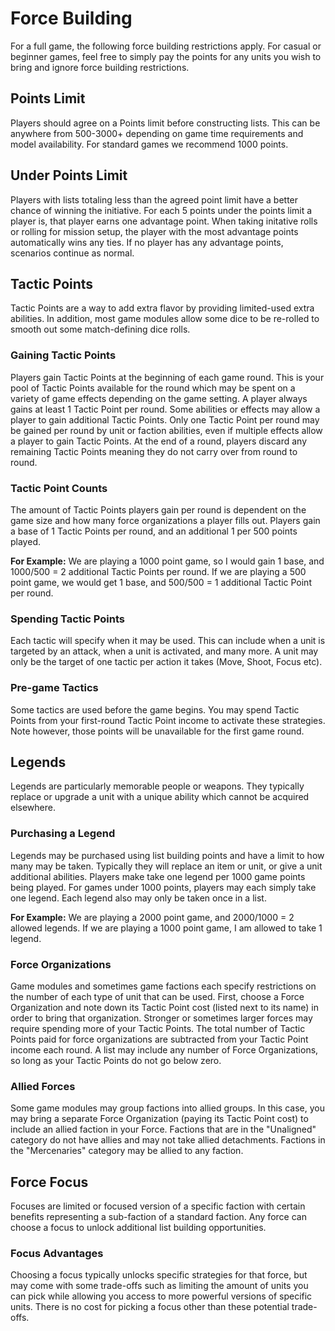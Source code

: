 # Force Building
For a full game, the following force building restrictions apply. For casual or beginner games, feel free to simply pay the points for any units you wish to bring and ignore force building restrictions.
## Points Limit
Players should agree on a Points limit before constructing lists. This can be anywhere from 500-3000+ depending on game time requirements and model availability.
For standard games we recommend 1000 points.
## Under Points Limit
Players with lists totaling less than the agreed point limit have a better chance of winning the initiative. For each 5 points under the points limit a player is, that player earns one advantage point. When taking initative rolls or rolling for mission setup, the player with the most advantage points automatically wins any ties. If no player has any advantage points, scenarios continue as normal.
## Tactic Points
Tactic Points are a way to add extra flavor by providing limited-used extra abilities. In addition, most game modules allow some dice to be re-rolled to smooth out some match-defining dice rolls.
### Gaining Tactic Points
Players gain Tactic Points at the beginning of each game round. This is your pool of Tactic Points available for the round which may be spent on a variety of game effects depending on the game setting. A player always gains at least 1 Tactic Point per round. Some abilities or effects may allow a player to gain additional Tactic Points. Only one Tactic Point per round may be gained per round by unit or faction abilities, even if multiple effects allow a player to gain Tactic Points. At the end of a round, players discard any remaining Tactic Points meaning they do not carry over from round to round.

### Tactic Point Counts
The amount of Tactic Points players gain per round is dependent on the game size and how many force organizations a player fills out. Players gain a base of 1 Tactic Points per round, and an additional 1 per 500 points played.

__For Example:__ We are playing a 1000 point game, so I would gain 1 base, and 1000/500 = 2 additional Tactic Points per round. If we are playing a 500 point game, we would get 1 base, and 500/500 = 1 additional Tactic Point per round.
### Spending Tactic Points
Each tactic will specify when it may be used. This can include when a unit is targeted by an attack, when a unit is activated, and many more. A unit may only be the target of one tactic per action it takes (Move, Shoot, Focus etc).

### Pre-game Tactics
Some tactics are used before the game begins. You may spend Tactic Points from your first-round Tactic Point income to activate these strategies. Note however, those points will be unavailable for the first game round.

## Legends
Legends are particularly memorable people or weapons. They typically replace or upgrade a unit with a unique ability which cannot be acquired elsewhere.

### Purchasing a Legend
Legends may be purchased using list building points and have a limit to how many may be taken. Typically they will replace an item or unit, or give a unit additional abilities. Players make take one legend per 1000 game points being played. For games under 1000 points, players may each simply take one legend. Each legend also may only be taken once in a list.

__For Example:__ We are playing a 2000 point game, and 2000/1000 = 2 allowed legends. If we are playing a 1000 point game, I am allowed to take 1 legend.

### Force Organizations
Game modules and sometimes game factions each specify restrictions on the number of each type of unit that can be used. First, choose a Force Organization and note down its Tactic Point cost (listed next to its name) in order to bring that organization. Stronger or sometimes larger forces may require spending more of your Tactic Points. The total number of Tactic Points paid for force organizations are subtracted from your Tactic Point income each round. A list may include any number of Force Organizations, so long as your Tactic Points do not go below zero.
### Allied Forces
Some game modules may group factions into allied groups. In this case, you may bring a separate Force Organization (paying its Tactic Point cost) to include an allied faction in your Force. Factions that are in the "Unaligned" category do not have allies and may not take allied detachments. Factions in the "Mercenaries" category may be allied to any faction.
## Force Focus
Focuses are limited or focused version of a specific faction with certain benefits representing a sub-faction of a standard faction. Any force can choose a focus to unlock additional list building opportunities.
### Focus Advantages
Choosing a focus typically unlocks specific strategies for that force, but may come with some trade-offs such as limiting the amount of units you can pick while allowing you access to more powerful versions of specific units. There is no cost for picking a focus other than these potential trade-offs.